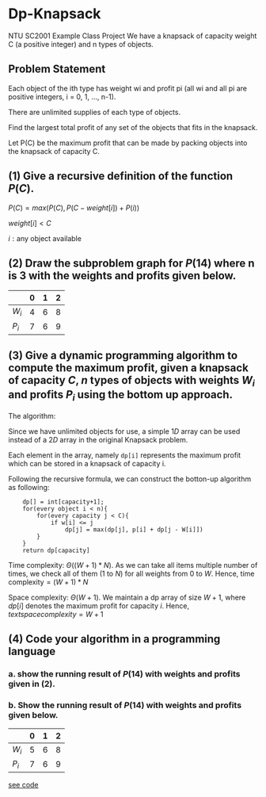 # Dp-Knapsack
NTU SC2001 Example Class Project
We have a knapsack of capacity weight C (a positive integer) and n types of objects.

## Problem Statement

Each object of the ith type has weight wi and profit pi (all wi and all pi are positive
integers, i = 0, 1, …, n-1). 

There are unlimited supplies of each type of objects.

Find the largest total profit of any set of the objects that fits in the knapsack.

Let P(C) be the maximum profit that can be made by packing objects into the knapsack
of capacity C.

## (1) Give a recursive definition of the function $P(C)$.

$P(C) = max(P(C), P(C-weight[i])+P(i))$ 

$weight[i] < C$

$i:\text{any object available}$

## (2) Draw the subproblem graph for $P(14)$ where n is 3 with the weights and profits given below.
|       | 0   | 1   | 2   |
| ----- | --- | --- | --- |
| $W_i$ | 4   | 6   | 8   |
| $P_i$ | 7   | 6   | 9   |


## (3) Give a dynamic programming algorithm to compute the maximum profit, given a knapsack of capacity $C$, $n$ types of objects with weights $W_i$ and profits $P_i$ using the bottom up approach.

The algorithm: 

Since we have unlimited objects for use, a simple $1D$ array can be used instead of a $2D$ array in the original Knapsack problem.

Each element in the array, namely `dp[i]` represents the maximum profit which can be stored in a knapsack of capacity i.

Following the recursive formula, we can construct the botton-up algorithm as following: 

```
    dp[] = int[capacity+1];
    for(every object i < n){
        for(every capacity j < C){
            if w[i] <= j
                dp[j] = max(dp[j], p[i] + dp[j - W[i]])
        }
    }
    return dp[capacity]
```
Time complexity: $Θ((W+1)*N)$. As we can take all items multiple number of times, we check all of them $(1\text{ to }N)$ for all weights from $0$ to $W$. Hence, $\text{time complexity} = (W+1) * N$

Space complexity: $Θ(W+1)$. We maintain a dp array of size $W+1$, where $dp[i]$ denotes the maximum profit for capacity $i$. Hence, $text{space complexity} = W+1$

## (4) Code your algorithm in a programming language

### a. show the running result of $P(14)$ with weights and profits given in (2).
### b. Show the running result of $P(14)$ with weights and profits given below. 
|       | 0   | 1   | 2   |
| ----- | --- | --- | --- |
| $W_i$ | 5   | 6   | 8   |
| $P_i$ | 7   | 6   | 9   |

[see code](Knapsack.java)